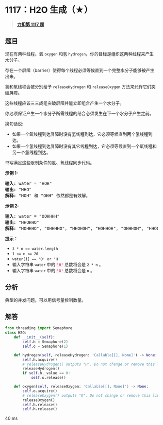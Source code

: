 # 1117：H2O 生成（★）


> <u>**[力扣第 1117 题](https://leetcode.cn/problems/building-h2o/)**</u>

## 题目

<p>现在有两种线程，氧 <code>oxygen</code> 和氢 <code>hydrogen</code>，你的目标是组织这两种线程来产生水分子。</p>

<p>存在一个屏障（barrier）使得每个线程必须等候直到一个完整水分子能够被产生出来。</p>

<p>氢和氧线程会被分别给予 <code>releaseHydrogen</code> 和 <code>releaseOxygen</code> 方法来允许它们突破屏障。</p>

<p>这些线程应该三三成组突破屏障并能立即组合产生一个水分子。</p>

<p>你必须保证产生一个水分子所需线程的结合必须发生在下一个水分子产生之前。</p>

<p>换句话说:</p>

<ul>
<li>如果一个氧线程到达屏障时没有氢线程到达，它必须等候直到两个氢线程到达。</li>
<li>如果一个氢线程到达屏障时没有其它线程到达，它必须等候直到一个氧线程和另一个氢线程到达。</li>
</ul>

<p>书写满足这些限制条件的氢、氧线程同步代码。</p>



<p><strong>示例 1:</strong></p>

<pre>
<strong>输入: </strong>water = "HOH"
<strong>输出: </strong>"HHO"
<strong>解释:</strong> "HOH" 和 "OHH" 依然都是有效解。
</pre>

<p><strong>示例 2:</strong></p>

<pre>
<strong>输入: </strong>water = "OOHHHH"
<strong>输出: </strong>"HHOHHO"
<strong>解释:</strong> "HOHHHO", "OHHHHO", "HHOHOH", "HOHHOH", "OHHHOH", "HHOOHH", "HOHOHH" 和 "OHHOHH" 依然都是有效解。
</pre>



<p><strong>提示：</strong></p>

<ul>
<li><code>3 * n == water.length</code></li>
<li><code>1 &lt;= n &lt;= 20</code></li>
<li><code>water[i] == 'O' or 'H'</code></li>
<li>输入字符串 <code>water</code> 中的 <font color="#c7254e"><font face="Menlo, Monaco, Consolas, Courier New, monospace"><span style="font-size:12.6px"><span style="background-color:#f9f2f4">'H'</span></span></font></font> 总数将会是 <code>2 * n</code> 。</li>
<li>输入字符串 <code>water</code> 中的 <font color="#c7254e"><font face="Menlo, Monaco, Consolas, Courier New, monospace"><span style="font-size:12.6px"><span style="background-color:#f9f2f4">'O'</span></span></font></font> 总数将会是 <code>n</code> 。</li>
</ul>


## 分析

典型的并发问题，可以用信号量控制数量。

## 解答

```python
from threading import Semaphore
class H2O:
    def __init__(self):
        self.h = Semaphore(2)
        self.o = Semaphore(1)

    def hydrogen(self, releaseHydrogen: 'Callable[[], None]') -> None:
        self.h.acquire()
        # releaseHydrogen() outputs "H". Do not change or remove this line.
        releaseHydrogen()
        if self.h._value == 0:
            self.o.release()

    def oxygen(self, releaseOxygen: 'Callable[[], None]') -> None:
        self.o.acquire()
        # releaseOxygen() outputs "O". Do not change or remove this line.
        releaseOxygen()
        self.h.release()
        self.h.release()
```
40 ms

